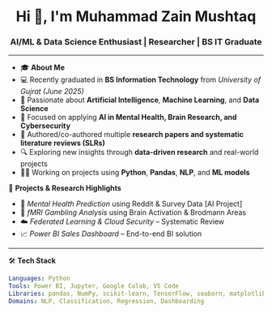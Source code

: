 <h1 align="center">Hi 👋, I'm Muhammad Zain Mushtaq </h1>
<h3 align="center">AI/ML & Data Science Enthusiast | Researcher | BS IT Graduate </h3>

---

- 🎓 **About Me**  
- 💻 Recently graduated in **BS Information Technology** from *University of Gujrat (June 2025)*  
- 🤖 Passionate about **Artificial Intelligence**, **Machine Learning**, and **Data Science**  
- 🧠 Focused on applying **AI in Mental Health, Brain Research, and Cybersecurity**
- 📝 Authored/co-authored multiple **research papers and systematic literature reviews (SLRs)**  
- 🔍 Exploring new insights through **data-driven research** and real-world projects
- 👨‍💻 Working on projects using **Python**, **Pandas**, **NLP**, and **ML models**


🚀 **Projects & Research Highlights**
- 🧠 *Mental Health Prediction* using Reddit & Survey Data [AI Project]
- 🧬 *fMRI Gambling Analysis* using Brain Activation & Brodmann Areas
- ☁️ *Federated Learning & Cloud Security* – Systematic Review
- 📈 *Power BI Sales Dashboard* – End-to-end BI solution



---

🛠️ **Tech Stack**

```yaml
Languages: Python 
Tools: Power BI, Jupyter, Google Colab, VS Code
Libraries: pandas, NumPy, scikit-learn, TensorFlow, seaborn, matplotlib  
Domains: NLP, Classification, Regression, Dashboarding
